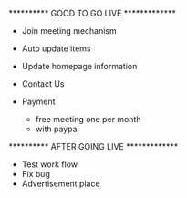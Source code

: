 ********** GOOD TO GO LIVE *************

- Join meeting mechanism
- Auto update items
- Update homepage information
- Contact Us

- Payment
    - free meeting one per month 
    - with paypal


********** AFTER GOING LIVE *************

- Test work flow
- Fix bug
- Advertisement place
 

